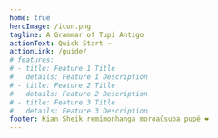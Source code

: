 ```yaml
---
home: true
heroImage: /icon.png
tagline: A Grammar of Tupi Antigo
actionText: Quick Start →
actionLink: /guide/
# features:
# - title: Feature 1 Title
#   details: Feature 1 Description
# - title: Feature 2 Title
#   details: Feature 2 Description
# - title: Feature 3 Title
#   details: Feature 3 Description
footer: Kian Sheik remimonhanga moroaûsuba pupé ❤️
---
```

